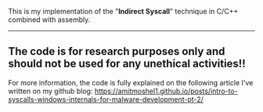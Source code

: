 This is my implementation of the "**Indirect Syscall**" technique in C/C++ combined with assembly.

----------------------------------------------------------------------------------------------------------------
The code is for research purposes only and should not be used for any unethical activities!!
----------------------------------------------------------------------------------------------------------------

For more information, the code is fully explained on the following article I've written on my github blog:
https://amitmoshel1.github.io/posts/intro-to-syscalls-windows-internals-for-malware-development-pt-2/ 
